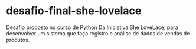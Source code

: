 # desafio-final-she-lovelace
Desafio proposto no curso de Python Da Iniciativa She LoveLace, para desenvolver um sistema que faça registro e análise de dados de vendas de produtos.
